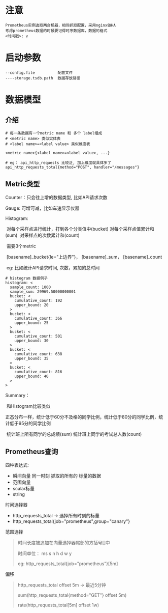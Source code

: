 # 注意
```
Prometheus实例选取两台机器，相同抓取配置，采用nginx做HA
考虑prometheus数据的时候要记得时序数据库，数据的格式
<时间戳>: v
```

# 启动参数

```shell
--config.file          配置文件
----storage.tsdb.path  数据存放路径
```

# 数据模型

## 介绍

```shell
# 每一条数据有一个metric name 和 多个 label组成
# <metric name> 类似实体表
# <label name>=<label value> 类似维度表

<metric name>{<label name>=<label value>, ...}

# eg： api_http_requests 比较泛, 加上维度就具体多了
api_http_requests_total{method="POST", handler="/messages"}
```

## Metric类型

Counter：只会往上增的数据类型, 比如API请求次数

Gauge: 可增可减，比如车速显示仪器

Histogram: 

​        对每个采样点进行统计，打到各个分类值中(bucket)
​        对每个采样点值累计和(sum)
​        对采样点的次数累计和(count)

​       需要3个metric

​       [basename]_bucket{le="上边界"}， [basename]_sum， [basename]_count

​       eg: 比如统计API请求时间, 次数，累加的总时间

```shell
# histogram 数据例子
histogram: <
  sample_count: 1000
  sample_sum: 29969.50000000001
  bucket: <
    cumulative_count: 192
    upper_bound: 20
  >
  bucket: <
    cumulative_count: 366
    upper_bound: 25
  >
  bucket: <
    cumulative_count: 501
    upper_bound: 30
  >
  bucket: <
    cumulative_count: 638
    upper_bound: 35
  >
  bucket: <
    cumulative_count: 816
    upper_bound: 40
  >
>
```



Summary： 

​      和Histogram比较类似

​      正态分布一样，统计低于60分不及格的同学比例，统计低于80分的同学比例，统计低于95分的同学比例

​      统计班上所有同学的总成绩(sum)   统计班上同学的考试总人数(count)

##  Prometheus查询

四种表达式:

- 瞬间向量  同一时刻 抓取的所有的  标量的数据
- 范围向量
- scalar标量
- string

时间选择器

- http_requests_total   ->  选择所有时刻的标量
- http_requests_total{job="prometheus",group="canary"}

范围选择

> 时间长度被追加在向量选择器尾部的方括号[]中
>
> 时间单位： ms s n h d w y
>
> eg: http_requests_total{job="prometheus"}[5m]

偏移

> http_requests_total offset 5m   -> 最近5分钟
>
> sum(http_requests_total{method="GET"} offset 5m)
>
> rate(http_requests_total[5m] offset 1w)






